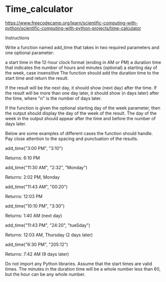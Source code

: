 # Time_calculator
https://www.freecodecamp.org/learn/scientific-computing-with-python/scientific-computing-with-python-projects/time-calculator

Instructions

Write a function named add_time that takes in two required parameters and one optional parameter:

a start time in the 12-hour clock format (ending in AM or PM)
a duration time that indicates the number of hours and minutes
(optional) a starting day of the week, case insensitive
The function should add the duration time to the start time and return the result.

If the result will be the next day, it should show (next day) after the time. If the result will be more than one day later, it should show (n days later) after the time, where "n" is the number of days later.

If the function is given the optional starting day of the week parameter, then the output should display the day of the week of the result. The day of the week in the output should appear after the time and before the number of days later.

Below are some examples of different cases the function should handle. Pay close attention to the spacing and punctuation of the results.

add_time("3:00 PM", "3:10")

Returns: 6:10 PM

add_time("11:30 AM", "2:32", "Monday")

Returns: 2:02 PM, Monday

add_time("11:43 AM", "00:20")

 Returns: 12:03 PM

add_time("10:10 PM", "3:30")

Returns: 1:40 AM (next day)

add_time("11:43 PM", "24:20", "tueSday")

 Returns: 12:03 AM, Thursday (2 days later)

add_time("6:30 PM", "205:12")

Returns: 7:42 AM (9 days later)

Do not import any Python libraries. Assume that the start times are valid times. The minutes in the duration time will be a whole number less than 60, but the hour can be any whole number.
